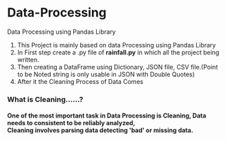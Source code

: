 # Data-Processing
Data Processing using Pandas Library
1. This Project is mainly based on data Processing using Pandas Library
2. In First step create a .py file of **rainfall.py** in which all the project being written.
3. Then creating a DataFrame using Dictionary, JSON file, CSV file.(Point to be Noted string is only usable in JSON with Double Quotes)
4. After it the Cleaning Process of Data Comes
### What is Cleaning......?
#### One of the most important task in Data Processing is Cleaning, Data needs to consistent to be reliably analyzed,</br> Cleaning involves parsing data detecting 'bad' or missing data. 

